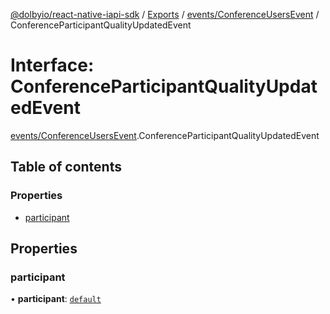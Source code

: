 [@dolbyio/react-native-iapi-sdk](../README.md) / [Exports](../modules.md) / [events/ConferenceUsersEvent](../modules/events_ConferenceUsersEvent.md) / ConferenceParticipantQualityUpdatedEvent

# Interface: ConferenceParticipantQualityUpdatedEvent

[events/ConferenceUsersEvent](../modules/events_ConferenceUsersEvent.md).ConferenceParticipantQualityUpdatedEvent

## Table of contents

### Properties

- [participant](events_ConferenceUsersEvent.ConferenceParticipantQualityUpdatedEvent.md#participant)

## Properties

### participant

• **participant**: [`default`](../classes/services_conference_models_Participant.default.md)

